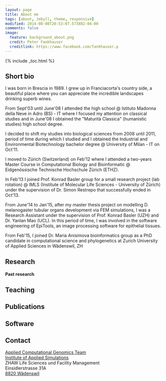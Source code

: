```yaml
---
layout: page
title: About me
tags: [about, Jekyll, theme, responsive]
modified: 2014-08-08T20:53:07.573882-04:00
comments: false
image:
  feature: background_about.png
  credit: Peter Fankhauser
  creditlink: https://www.facebook.com/fankhauser.p
---
```


{% include _toc.html %}

## Short bio

I was born in Brescia in 1989. I grew up in Franciacorta's country side, a beautiful place where you can appreciate the incredible landscapes drinking superb wines.

From Sept'03 until June'08 I attended the high school @ Istituto Madonna della Neve in Adro (BS) - IT where I focused my attention on classical studies and in June'08 I obtained the "Maturità Classica" (humanistic studies) high school degree.

I decided to shift my studies into biological sciences from 2008 until 2011, period of time during which I studied and I obtained the Industrial and Environmental Biotechnology bachelor degree @ University of Milan - IT on Oct'11.

I moved to Zürich (Switzerland) on Feb'12 where I attended a two-years Master Course in Computational Biology and Bioinformatic @ Eidgenössische Technische Hochschule Zürich (ETHZ).

In Feb'13 I joined Prof. Konrad Basler group for a small research project (lab rotation) @ IMLS (Institute of Molecular Life Sciences - University of Zürich) under the supervision of Dr. Simon Restrepo that successfully ended in Oct'13.

From June'14 to Jan'15, after my master thesis project on modelling D. melanogaster tubular organs development via FEM simulations, I was a Research Assistant under the supervision of Prof. Konrad Basler (UZH) and Dr. Yanlan Mao (UCL). In this period of time, I was involved in the software engineering of EpiTools, an image processing software for epithelial tissues.

From Feb'15, I joined Dr. Maria Anisimova bioinformatics group as a PhD candidate in computational science and phylogenetics at Zurich University of Applied Sciences in Wädenswil, ZH


## Research

#### Past research

## Teaching

## Publications

## Software

## Contact

[Applied Computational Genomics Team](https://www.zhaw.ch/de/lsfm/institute-zentren/ias/forschung/predictive-bio-inspired-modeling/computational-genomics/) <br />
[Institute of Applied Simulations](https://www.zhaw.ch/de/lsfm/dienstleistung/institut-fuer-angewandte-simulation/) <br />
ZHAW Life Sciences und Facility Management <br />
Einsidlerstrasse 31A <br />
[8820 Wädenswil](https://www.google.ch/maps/@47.4870383,8.730308,13z?hl=en) 



<!-- ## Minimal Mistakes is all about:

* Responsive templates. Looking good on mobile, tablet, and desktop.
* Gracefully degrading in older browsers. Compatible with Internet Explorer 8+ and all modern browsers.
* Minimal embellishments -- content first.
* Optional large feature images for posts and pages.
* Simple and clear permalink structure.
* [Custom 404 page](http://mmistakes.github.io/minimal-mistakes/404.html) to get you started.
* Support for Disqus Comments

<a markdown="0" href="{{ site.url }}/theme-setup" class="btn">Install Minimal Mistakes Theme</a> -->
